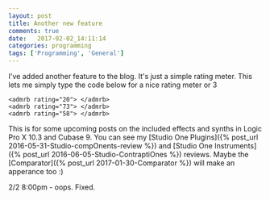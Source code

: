 ```yaml
---
layout: post
title: Another new feature
comments: true
date:   2017-02-02_14:11:14 
categories: programming
tags: ['Programming', 'General']
---
```



  <script type="text/javascript" src="/admrb/admrb.js?v={{ site.time | date:'%s' }}"> </script>
  <link rel="stylesheet" type="text/css" href="/admrb/admrb.css">


<admrb rating="20"> </admrb>
<admrb rating="73"> </admrb>
<admrb rating="58"> </admrb>

I've added another feature to the blog. It's just a simple rating meter. This lets me simply type the code below for a nice rating meter or 3

~~~
<admrb rating="20"> </admrb>
<admrb rating="73"> </admrb>
<admrb rating="58"> </admrb>
~~~

This is for some upcoming posts on the included effects and synths in Logic Pro X 10.3 and Cubase 9. You can see my [Studio One Plugins]({% post_url 2016-05-31-Studio-compOnents-review %}) and [Studio One Instruments]({% post_url 2016-06-05-Studio-ContraptiOnes %}) reviews. Maybe the [Comparator]({% post_url 2017-01-30-Comparator %}) will make an apperance too :)

2/2 8:00pm - oops. Fixed.
